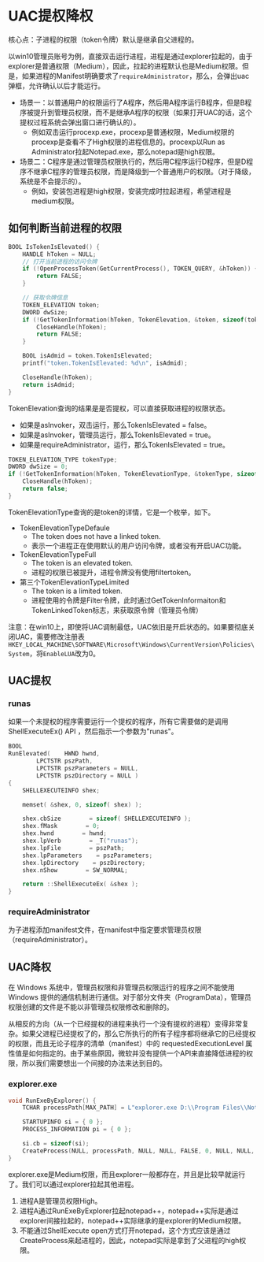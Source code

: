 # UAC提权降权

核心点：子进程的权限（token令牌）默认是继承自父进程的。

以win10管理员账号为例，直接双击运行进程，进程是通过explorer拉起的，由于explorer是普通权限（Medium），因此，拉起的进程默认也是Medium权限。但是，如果进程的Manifest明确要求了`requireAdministrator`，那么，会弹出uac弹框，允许确认以后才能运行。

* 场景一：以普通用户的权限运行了A程序，然后用A程序运行B程序，但是B程序被提升到管理员权限，而不是继承A程序的权限（如果打开UAC的话，这个提权过程系统会弹出窗口进行确认的）。
  * 例如双击运行procexp.exe，procexp是普通权限，Medium权限的procexp是查看不了High权限的进程信息的。procexp以Run as Administrator拉起Notepad.exe，那么notepad是high权限。
* 场景二：C程序是通过管理员权限执行的，然后用C程序运行D程序，但是D程序不继承C程序的管理员权限，而是降级到一个普通用户的权限。（对于降级，系统是不会提示的）。
  * 例如，安装包进程是high权限，安装完成时拉起进程，希望进程是medium权限。

## 如何判断当前进程的权限
```c++
BOOL IsTokenIsElevated() {
	HANDLE hToken = NULL;
	// 打开当前进程的访问令牌
	if (!OpenProcessToken(GetCurrentProcess(), TOKEN_QUERY, &hToken)) {
		return FALSE;
	}

	// 获取令牌信息
	TOKEN_ELEVATION token;
	DWORD dwSize;
	if (!GetTokenInformation(hToken, TokenElevation, &token, sizeof(token), &dwSize)) {
		CloseHandle(hToken);
		return FALSE;
	}

	BOOL isAdmid = token.TokenIsElevated;
	printf("token.TokenIsElevated: %d\n", isAdmid);

	CloseHandle(hToken);
	return isAdmid;
}
```
TokenElevation查询的结果是是否提权，可以直接获取进程的权限状态。
* 如果是asInvoker，双击运行，那么TokenIsElevated = false。
* 如果是asInvoker，管理员运行，那么TokenIsElevated = true。
* 如果是requireAdministrator，运行，那么TokenIsElevated = true。

```c++
TOKEN_ELEVATION_TYPE tokenType;
DWORD dwSize = 0;
if (!GetTokenInformation(hToken, TokenElevationType, &tokenType, sizeof(tokenType), &dwSize)) {
    CloseHandle(hToken);
    return false;
}
```
TokenElevationType查询的是token的详情，它是一个枚举，如下。
 * TokenElevationTypeDefaule
   * The token does not have a linked token.
   * 表示一个进程正在使用默认的用户访问令牌，或者没有开启UAC功能。
 * TokenElevationTypeFull
   * The token is an elevated token.
   * 进程的权限已被提升，进程令牌没有使用filtertoken。
 * 第三个TokenElevationTypeLimited
   * The token is a limited token.
   * 进程使用的令牌是Filter令牌，此时通过GetTokenInformaiton和TokenLinkedToken标志，来获取原令牌（管理员令牌）
  
注意：在win10上，即使将UAC调制最低，UAC依旧是开启状态的。如果要彻底关闭UAC，需要修改注册表`HKEY_LOCAL_MACHINE\SOFTWARE\Microsoft\Windows\CurrentVersion\Policies\System`，将`EnableLUA`改为0。

## UAC提权
### runas
如果一个未提权的程序需要运行一个提权的程序，所有它需要做的是调用 ShellExecuteEx() API ，然后指示一个参数为"runas"。
```c
BOOL
RunElevated(    HWND hwnd,
        LPCTSTR pszPath,
        LPCTSTR pszParameters = NULL,
        LPCTSTR pszDirectory = NULL )
{
    SHELLEXECUTEINFO shex;

    memset( &shex, 0, sizeof( shex) );

    shex.cbSize        = sizeof( SHELLEXECUTEINFO );
    shex.fMask        = 0;
    shex.hwnd        = hwnd;
    shex.lpVerb        = _T("runas");
    shex.lpFile        = pszPath;
    shex.lpParameters    = pszParameters;
    shex.lpDirectory    = pszDirectory;
    shex.nShow        = SW_NORMAL;

    return ::ShellExecuteEx( &shex );
}
```
### requireAdministrator
为子进程添加manifest文件，在manifest中指定要求管理员权限（requireAdministrator）。

## UAC降权
在 Windows 系统中，管理员权限和非管理员权限运行的程序之间不能使用 Windows 提供的通信机制进行通信。对于部分文件夹（ProgramData），管理员权限创建的文件是不能以非管理员权限修改和删除的。

从相反的方向（从一个已经提权的进程来执行一个没有提权的进程）变得非常复杂。如果父进程已经提权了的，那么它所执行的所有子程序都将继承它的已经提权的权限，而且无论子程序的清单（manifest）中的 requestedExecutionLevel 属性值是如何指定的。由于某些原因，微软并没有提供一个API来直接降低进程的权限，所以我们需要想出一个间接的办法来达到目的。

### explorer.exe
```c++
void RunExeByExplorer() {
	TCHAR processPath[MAX_PATH] = L"explorer.exe D:\\Program Files\\Notepad++\\notepad++.exe";

	STARTUPINFO si = { 0 };
	PROCESS_INFORMATION pi = { 0 };

	si.cb = sizeof(si);
	CreateProcess(NULL, processPath, NULL, NULL, FALSE, 0, NULL, NULL, &si, &pi);
}
```
explorer.exe是Medium权限，而且explorer一般都存在，并且是比较早就运行了。我们可以通过explorer拉起其他进程。
1. 进程A是管理员权限High。
2. 进程A通过RunExeByExplorer拉起notepad++，notepad++实际是通过explorer间接拉起的，notepad++实际继承的是explorer的Medium权限。
3. 不能通过ShellExecute open方式打开notepad，这个方式应该是通过CreateProcess来起进程的，因此，notepad实际是拿到了父进程的high权限。


